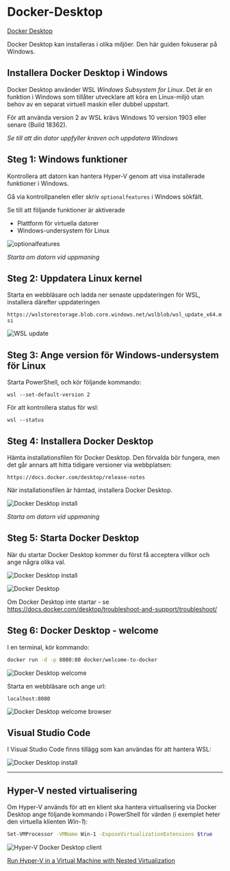 # Docker-Desktop
[Docker Desktop](https://www.docker.com/products/docker-desktop/)

Docker Desktop kan installeras i olika miljöer. Den här guiden fokuserar på Windows.


## Installera Docker Desktop i Windows

Docker Desktop använder WSL *Windows Subsystem for Linux*.  Det är en funktion i Windows som tillåter utvecklare att köra en Linux-miljö utan behov av en separat virtuell maskin eller dubbel uppstart.

För att använda version 2 av WSL krävs Windows 10 version 1903 eller senare (Build 18362).

*Se till att din dator uppfyller kraven och uppdatera Windows*



## Steg 1: Windows funktioner 

Kontrollera att datorn kan hantera Hyper-V genom att visa installerade funktioner i Windows.

Gå via kontrollpanelen eller skriv `optionalfeatures` i Windows sökfält.

Se till att följande funktioner är aktiverade

- Plattform för virtuella datorer
- Windows-undersystem för Linux

![optionalfeatures](images/optionalfeatures.png)

*Starta om datorn vid uppmaning*



## Steg 2: Uppdatera Linux kernel

Starta en webbläsare och ladda ner senaste uppdateringen för WSL, installera därefter uppdateringen

`https://wslstorestorage.blob.core.windows.net/wslblob/wsl_update_x64.msi`

![WSL update](images/wsl-update.png)



## Steg 3: Ange version för Windows-undersystem för Linux

Starta PowerShell, och kör följande kommando:

`wsl --set-default-version 2`

För att kontrollera status för wsl:

`wsl --status`



## Steg 4: Installera Docker Desktop

Hämta installationsfilen för Docker Desktop. Den förvalda bör fungera, men det går annars att hitta tidigare versioner via webbplatsen:

`https://docs.docker.com/desktop/release-notes`

När installationsfilen är hämtad, installera Docker Desktop.


![Docker Desktop install](images/docker-install.png)

*Starta om datorn vid uppmaning*



## Steg 5: Starta Docker Desktop

När du startar Docker Desktop kommer du först få acceptera villkor och ange några olika val. 

![Docker Desktop install](images/docker-accept.png)


![Docker Desktop](images/docker-menu.png)

Om Docker Desktop inte startar - se https://docs.docker.com/desktop/troubleshoot-and-support/troubleshoot/



## Steg 6: Docker Desktop - welcome

I en terminal, kör kommando:

```bash
docker run -d -p 8080:80 docker/welcome-to-docker
```

![Docker Desktop welcome](images/docker-welcome-1.png)


Starta en webbläsare och ange url:

`localhost:8080`

![Docker Desktop welcome browser](images/docker-welcome-2.png)



## Visual Studio Code

I Visual Studio Code finns tillägg som kan användas för att hantera WSL:

![Docker Desktop install](images/vscode-docker-extension.png)


---


## Hyper-V nested virtualisering

Om Hyper-V används för att en klient ska hantera virtualisering via Docker Desktop ange följande kommando i PowerShell för värden (i exemplet heter den virtuella klienten *Win-1*):

```bash
Set-VMProcessor -VMName Win-1 -ExposeVirtualizationExtensions $true
```

![Hyper-V Docker Desktop client](images/hyper-v-docker-client.png)

[Run Hyper-V in a Virtual Machine with Nested Virtualization](https://learn.microsoft.com/en-us/virtualization/hyper-v-on-windows/user-guide/enable-nested-virtualization)
